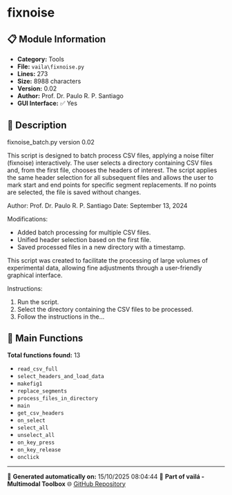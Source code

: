 # fixnoise

## 📋 Module Information

- **Category:** Tools
- **File:** `vaila\fixnoise.py`
- **Lines:** 273
- **Size:** 8988 characters
- **Version:** 0.02
- **Author:** Prof. Dr. Paulo R. P. Santiago
- **GUI Interface:** ✅ Yes

## 📖 Description


fixnoise_batch.py
version 0.02

This script is designed to batch process CSV files, applying a noise filter (fixnoise) interactively.
The user selects a directory containing CSV files and, from the first file, chooses the headers of interest.
The script applies the same header selection for all subsequent files and allows the user to mark start and end points
for specific segment replacements. If no points are selected, the file is saved without changes.

Author: Prof. Dr. Paulo R. P. Santiago
Date: September 13, 2024

Modifications:
- Added batch processing for multiple CSV files.
- Unified header selection based on the first file.
- Saved processed files in a new directory with a timestamp.

This script was created to facilitate the processing of large volumes of experimental data, allowing fine adjustments
through a user-friendly graphical interface.

Instructions:
1. Run the script.
2. Select the directory containing the CSV files to be processed.
3. Follow the instructions in the...

## 🔧 Main Functions

**Total functions found:** 13

- `read_csv_full`
- `select_headers_and_load_data`
- `makefig1`
- `replace_segments`
- `process_files_in_directory`
- `main`
- `get_csv_headers`
- `on_select`
- `select_all`
- `unselect_all`
- `on_key_press`
- `on_key_release`
- `onclick`




---

📅 **Generated automatically on:** 15/10/2025 08:04:44
🔗 **Part of vailá - Multimodal Toolbox**
🌐 [GitHub Repository](https://github.com/vaila-multimodaltoolbox/vaila)
